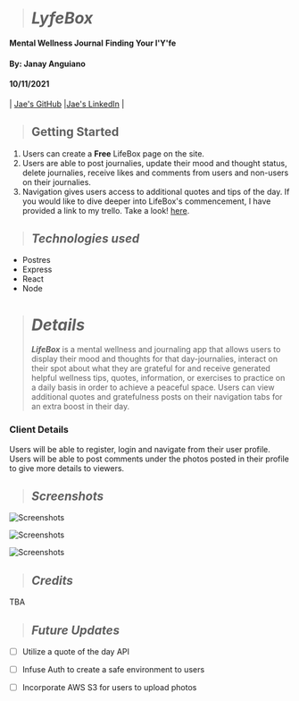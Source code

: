 ># **_LyfeBox_**
**Mental Wellness Journal**
**Finding Your l'Y'fe**

#### By: Janay Anguiano

#### 10/11/2021

| [Jae's GitHub](https://github.com/Jangui92) |[Jae's LinkedIn](https://www.linkedin.com/in/janay-anguiano-778717215/) |

> ## Getting Started

1. Users can create a **Free** LifeBox page on the site.
2. Users are able to post journalies, update their mood and thought status, delete journalies, receive likes and comments from users and non-users on their journalies.
3. Navigation gives users access to additional quotes and tips of the day.
If you would like to dive deeper into LifeBox's commencement, I have provided a link to my trello. Take a look! [here](https://trello.com/b/2LHsSQdZ/lifebox).

> ## _Technologies used_

- Postres
- Express
- React
- Node

> # _Details_
>
> **_LifeBox_** is a mental wellness and journaling app that allows users to display their mood and thoughts for that day-journalies, interact on their spot about what they are grateful for and receive generated helpful wellness tips, quotes, information, or exercises to practice on a daily basis in order to achieve a peaceful space. Users can view additional quotes and gratefulness posts on their navigation tabs for an extra boost in their day. 

### Client Details

Users will be able to register, login and navigate from their user profile. Users will be able to post comments under the photos posted in their profile to give more details to viewers.


> ## _Screenshots_
>
> 
![Screenshots]()

![Screenshots]()

![Screenshots]()

> ## _Credits_
TBA

> ## _Future Updates_

- [ ] Utilize a quote of the day API
- [ ] Infuse Auth to create a safe environment to users
- [ ] Incorporate AWS S3 for users to upload photos

